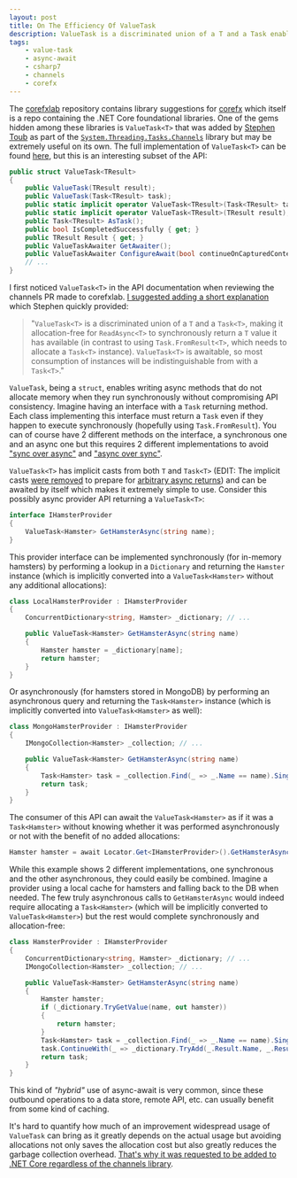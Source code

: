 ```yaml
---
layout: post
title: On The Efficiency Of ValueTask
description: ValueTask is a discriminated union of a T and a Task enabling allocation-free synchronous implementations of asynchronous operations.
tags:
    - value-task
    - async-await
    - csharp7
    - channels
    - corefx
---
```


The [corefxlab](https://github.com/dotnet/corefxlab ".NET Core Lab") repository contains library suggestions for [corefx](https://github.com/dotnet/corefx ".NET Core Libraries") which itself is a repo containing the .NET Core foundational libraries. One of the gems hidden among these libraries is `ValueTask<T>` that was added by [Stephen Toub](https://github.com/stephentoub) as part of the [`System.Threading.Tasks.Channels`](https://github.com/dotnet/corefxlab/blob/master/src/System.Threading.Tasks.Channels/README.md) library but may be extremely useful on its own. The full implementation of `ValueTask<T>` can be found [here](https://github.com/dotnet/corefx/blob/master/src/System.Threading.Tasks.Extensions/src/System/Threading/Tasks/ValueTask.cs), but this is an interesting subset of the API:
<!--more-->

```csharp
public struct ValueTask<TResult>
{
    public ValueTask(TResult result);
    public ValueTask(Task<TResult> task);
    public static implicit operator ValueTask<TResult>(Task<TResult> task);
    public static implicit operator ValueTask<TResult>(TResult result);
    public Task<TResult> AsTask();
    public bool IsCompletedSuccessfully { get; }
    public TResult Result { get; }
    public ValueTaskAwaiter GetAwaiter();
    public ValueTaskAwaiter ConfigureAwait(bool continueOnCapturedContext);
    // ...
}
```
I first noticed `ValueTask<T>` in the API documentation when reviewing the channels PR made to corefxlab. [I suggested adding a short explanation](https://github.com/dotnet/corefxlab/pull/335#issuecomment-149829696) which Stephen quickly provided:

> "`ValueTask<T>` is a discriminated union of a `T` and a `Task<T>`, making it allocation-free for `ReadAsync<T>` to synchronously return a `T` value it has available (in contrast to using `Task.FromResult<T>`, which needs to allocate a `Task<T>` instance). `ValueTask<T>` is awaitable, so most consumption of instances will be indistinguishable from with a `Task<T>`."

`ValueTask`, being a `struct`, enables writing async methods that do not allocate memory when they run synchronously without compromising API consistency. Imagine having an interface with a `Task` returning method. Each class implementing this interface must return a `Task` even if they happen to execute synchronously (hopefully using `Task.FromResult`). You can of course have 2 different methods on the interface, a synchronous one and an async one but this requires 2 different implementations to avoid ["sync over async"](http://blogs.msdn.com/b/pfxteam/archive/2012/04/13/10293638.aspx) and ["async over sync"](http://blogs.msdn.com/b/pfxteam/archive/2012/03/24/10287244.aspx).

`ValueTask<T>` has implicit casts from both `T` and `Task<T>` (EDIT: The implicit casts [were removed](https://github.com/dotnet/corefx/commit/eecacdc6432036b8e44efa29f3a06d8c1c9cfeca) to prepare for [arbitrary async returns](/2016/07/25/arbitrary-async-returns/)) and can be awaited by itself which makes it extremely simple to use. Consider this possibly async provider API returning a `ValueTask<T>`:

```csharp
interface IHamsterProvider
{
    ValueTask<Hamster> GetHamsterAsync(string name);
}
```

This provider interface can be implemented synchronously (for in-memory hamsters) by performing a lookup in a `Dictionary` and returning the `Hamster` instance (which is implicitly converted into a `ValueTask<Hamster>` without any additional allocations):

```csharp
class LocalHamsterProvider : IHamsterProvider
{
    ConcurrentDictionary<string, Hamster> _dictionary; // ...

    public ValueTask<Hamster> GetHamsterAsync(string name)
    {
        Hamster hamster = _dictionary[name];
        return hamster;
    }
}
```

Or asynchronously (for hamsters stored in MongoDB) by performing an asynchronous query and returning the `Task<Hamster>` instance (which is implicitly converted into `ValueTask<Hamster>` as well):

```csharp
class MongoHamsterProvider : IHamsterProvider
{
    IMongoCollection<Hamster> _collection; // ...

    public ValueTask<Hamster> GetHamsterAsync(string name)
    {
        Task<Hamster> task = _collection.Find(_ => _.Name == name).SingleAsync();
        return task;
    }
}
```

The consumer of this API can await the `ValueTask<Hamster>` as if it was a `Task<Hamster>` without knowing whether it was performed asynchronously or not with the benefit of no added allocations: 

```csharp
Hamster hamster = await Locator.Get<IHamsterProvider>().GetHamsterAsync("bar");
```

While this example shows 2 different implementations, one synchronous and the other asynchronous, they could easily be combined. Imagine a provider using a local cache for hamsters and falling back to the DB when needed. 
The few truly asynchronous calls to `GetHamsterAsync` would indeed require allocating a `Task<Hamster>` (which will be implicitly converted to `ValueTask<Hamster>`) but the rest would complete synchronously and allocation-free:

```csharp
class HamsterProvider : IHamsterProvider
{
    ConcurrentDictionary<string, Hamster> _dictionary; // ...
    IMongoCollection<Hamster> _collection; // ...

    public ValueTask<Hamster> GetHamsterAsync(string name)
    {
        Hamster hamster;
        if (_dictionary.TryGetValue(name, out hamster))
        {
            return hamster;
        }
        Task<Hamster> task = _collection.Find(_ => _.Name == name).SingleAsync();
        task.ContinueWith(_ => _dictionary.TryAdd(_.Result.Name, _.Result));
        return task;
    }
}
```

This kind of *"hybrid"* use of async-await is very common, since these outbound operations to a data store, remote API, etc. can usually benefit from some kind of caching. 

It's hard to quantify how much of an improvement widespread usage of `ValueTask` can bring as it greatly depends on the actual usage but avoiding allocations not only saves the allocation cost but also greatly reduces the garbage collection overhead. [That's why it was requested to be added to .NET Core regardless of the channels library](https://github.com/dotnet/corefx/issues/4708 "Add ValueTask to BCL").
